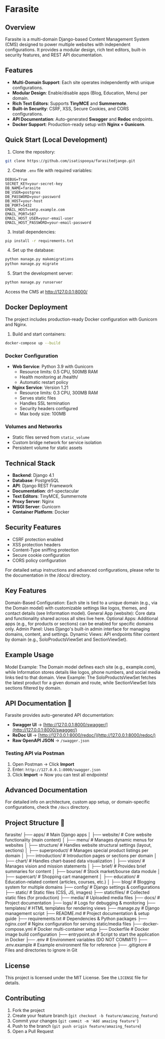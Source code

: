 # Farasite

## Overview
Farasite is a multi-domain Django-based Content Management System (CMS) designed to power multiple websites with independent configurations. It provides a modular design, rich text editors, built-in security features, and REST API documentation.


## Features
- **Multi-Domain Support**: Each site operates independently with unique configurations.
- **Modular Design**: Enable/disable apps (Blog, Education, Menu) per domain.
- **Rich Text Editors**: Supports **TinyMCE** and **Summernote**.
- **Built-in Security**: CSRF, XSS, Secure Cookies, and CORS configurations.
- **API Documentation**: Auto-generated **Swagger** and **Redoc** endpoints.
- **Docker Support**: Production-ready setup with **Nginx + Gunicorn**.


## Quick Start (Local Development)
1. Clone the repository:
```bash
git clone https://github.com/isatispooya/farasitedjango.git
```


2. Create `.env` file with required variables:
```env
DEBUG=True
SECRET_KEY=your-secret-key
DB_NAME=farasite
DB_USER=postgres
DB_PASSWORD=your-password
DB_HOST=your-host
DB_PORT=5432
EMAIL_HOST=smtp.example.com
EMAIL_PORT=587
EMAIL_HOST_USER=your-email-user
EMAIL_HOST_PASSWORD=your-email-password
```


3. Install dependencies:
```bash
pip install -r requirements.txt
```


4. Set up the database:
```bash
python manage.py makemigrations
python manage.py migrate
```


5. Start the development server:
```bash
python manage.py runserver
```

Access the CMS at http://127.0.0.1:8000/


## Docker Deployment
The project includes production-ready Docker configuration with Gunicorn and Nginx.

1. Build and start containers:
```bash
docker-compose up --build
```


### Docker Configuration
- **Web Service**: Python 3.9 with Gunicorn
  - Resource limits: 0.5 CPU, 500MB RAM
  - Health monitoring at /health/
  - Automatic restart policy
- **Nginx Service**: Version 1.21
  - Resource limits: 0.3 CPU, 300MB RAM
  - Serves static files
  - Handles SSL termination
  - Security headers configured
  - Max body size: 100MB


### Volumes and Networks
- Static files served from `static_volume`
- Custom bridge network for service isolation
- Persistent volume for static assets


## Technical Stack
- **Backend**: Django 4.1
- **Database**: PostgreSQL
- **API**: Django REST Framework
- **Documentation**: drf-spectacular
- **Text Editors**: TinyMCE, Summernote
- **Proxy Server**: Nginx
- **WSGI Server**: Gunicorn
- **Container Platform**: Docker


## Security Features
- CSRF protection enabled
- XSS protection headers
- Content-Type sniffing protection
- Secure cookie configuration
- CORS policy configuration

For detailed setup instructions and advanced configurations, please refer to the documentation in the /docs/ directory.


## Key Features
Domain-Based Configuration: Each site is tied to a unique domain (e.g., via the Domain model) with customizable settings like logos, themes, and contact details (see Information model).
General App (website): Core data and functionality shared across all sites live here.
Optional Apps: Additional apps (e.g., for products or sections) can be enabled for specific domains only.
Admin Panel: Uses Django's built-in admin interface for managing domains, content, and settings.
Dynamic Views: API endpoints filter content by domain (e.g., SoloProductsViewSet and SectionViewSet).


## Example Usage
Model Example: The Domain model defines each site (e.g., example.com), while Information stores details like logos, phone numbers, and social media links tied to that domain.
View Example: The SoloProductsViewSet fetches the latest product for a given domain and route, while SectionViewSet lists sections filtered by domain.


## API Documentation 📖
Farasite provides auto-generated API documentation:

- **Swagger UI** → [http://127.0.0.1:8000/swagger/](http://127.0.0.1:8000/swagger/)
- **ReDoc UI** → [http://127.0.0.1:8000/redoc/](http://127.0.0.1:8000/redoc/)
- **Raw OpenAPI JSON** → `/swagger.json`


### Testing API via Postman
1. Open Postman → Click **Import**
2. Enter: `http://127.0.0.1:8000/swagger.json`
3. Click **Import** → Now you can test all endpoints!


## Advanced Documentation
For detailed info on architecture, custom app setup, or domain-specific configurations, check the `/docs` directory.


## Project Structure 📂
farasite/
├── apps/                     # Main Django apps
│   ├── website/              # Core website functionality (main content)
│   ├── menu/                 # Manages dynamic menus for websites
│   ├── structure/            # Handles website structural settings (layout, sections)
│   ├── superproduct/         # Manages special product listings per domain
│   ├── introduction/         # Introduction pages or sections per domain
│   ├── chart/                # Handles chart-based data visualization
│   ├── vision/               # Manages vision and mission statements
│   ├── brief/                # Provides brief summaries for content
│   ├── bourse/               # Stock market/bourse data module
│   ├── supercart/            # Shopping cart management
│   ├── education/            # Education-related content (articles, courses, etc.)
│   ├── blog/                 # Blogging system for multiple domains
├── config/                   # Django settings & configurations
├── static/                   # Static files (CSS, JS, images)
├── staticfiles/              # Collected static files (for production)
├── media/                    # Uploaded media files
├── docs/                     # Project documentation
├── logs/                     # Logs for debugging & monitoring
├── templates/                # HTML templates for rendering views
├── manage.py                 # Django management script
├── README.md                 # Project documentation & setup guide
├── requirements.txt          # Dependencies & Python packages
├── nginx.conf                # Nginx configuration for serving static/media files
├── docker-compose.yml        # Docker multi-container setup
├── Dockerfile                # Docker image build configuration
├── entrypoint.sh             # Script to start the application in Docker
├── .env                      # Environment variables (DO NOT COMMIT!)
├── .env.example              # Example environment file for reference
├── .gitignore                # Files and directories to ignore in Git



## License
This project is licensed under the MIT License. See the `LICENSE` file for details.

## Contributing
1. Fork the project
2. Create your feature branch (`git checkout -b feature/amazing_feature`)
3. Commit your changes (`git commit -m 'Add amazing feature'`)
4. Push to the branch (`git push origin feature/amazing_feature`)
5. Open a Pull Request